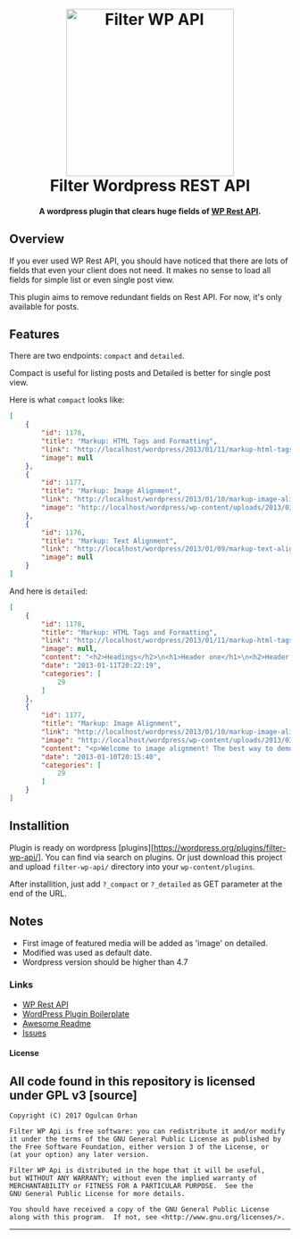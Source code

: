 <h1 align="center">
	<br>
	<a href="https://wordpress.org/plugins/filter-wp-api/" target="_blank"><img src="https://raw.githubusercontent.com/ogulcan/filter-wp-api/master/img/icon.png" alt="Filter WP API" width="300"></a>
  	<br>
  	Filter Wordpress REST API
  	<br>
</h1>


<h4 align="center">A wordpress plugin that clears huge fields of <a href="https://developer.wordpress.org/rest-api/" target="_blank">WP Rest API</a>.</h4>

## Overview

If you ever used WP Rest API, you should have noticed that there are lots of fields that even your client does not need. It makes no sense to load all fields for simple list or even single post view.

This plugin aims to remove redundant fields on Rest API. For now, it's only available for posts.

## Features

There are two endpoints: `compact` and `detailed`. 

Compact is useful for listing posts and Detailed is better for single post view.

Here is what `compact` looks like:

```json
[
	{
		"id": 1178,
		"title": "Markup: HTML Tags and Formatting",
		"link": "http://localhost/wordpress/2013/01/11/markup-html-tags-and-formatting/",
		"image": null
	},
	{
		"id": 1177,
		"title": "Markup: Image Alignment",
		"link": "http://localhost/wordpress/2013/01/10/markup-image-alignment/",
		"image": "http://localhost/wordpress/wp-content/uploads/2013/03/soworthloving-wallpaper.jpg"
	},
	{
		"id": 1176,
		"title": "Markup: Text Alignment",
		"link": "http://localhost/wordpress/2013/01/09/markup-text-alignment/",
		"image": null
	}
]
``` 

And here is `detailed`:

```json
[
	{
		"id": 1178,
		"title": "Markup: HTML Tags and Formatting",
		"link": "http://localhost/wordpress/2013/01/11/markup-html-tags-and-formatting/",
		"image": null,
		"content": "<h2>Headings</h2>\n<h1>Header one</h1>\n<h2>Header two</h2>\n<h3>Header three</h3>\n<h4>Header four</h4>\n<h5>Header five</h5>\n<h6>Header six</h6>\n<h2>Blockquotes</h2>\n<p>Single line blockquote:</p>\n<blockquote><p>Stay hungry. Stay foolish.</p></blockquote>\n<p>Multi line blockquote with a cite reference:</p>\n<blockquote><p>People think focus means saying yes to the thing you&#8217;ve got to focus on. But that&#8217;s not what it means at all. It means saying no to the hundred other good ideas that there are. You have to pick carefully. I&#8217;m actually as proud of the things we haven&#8217;t done as the things I have done. Innovation is saying no to 1,000 things. </p></blockquote>\n<p><cite>Steve Jobs</cite> &#8211; Apple Worldwide Developers&#8217; Conference, 1997</p>\n<h2>Tables</h2>\n<table>\n<thead>\n<tr>\n<th>Employee</th>\n<th>Salary</th>\n<th></th>\n</tr>\n</thead>\n<tbody>\n<tr>\n<th><a href=\"http://example.org/\">John Doe</a></th>\n<td>$1</td>\n<td>Because that&#8217;s all Steve Jobs needed for a salary.</td>\n</tr>\n<tr>\n<th><a href=\"http://example.org/\">Jane Doe</a></th>\n<td>$100K</td>\n<td>For all the blogging she does.</td>\n</tr>\n<tr>\n<th><a href=\"http://example.org/\">Fred Bloggs</a></th>\n<td>$100M</td>\n<td>Pictures are worth a thousand words, right? So Jane x 1,000.</td>\n</tr>\n<tr>\n<th><a href=\"http://example.org/\">Jane Bloggs</a></th>\n<td>$100B</td>\n<td>With hair like that?!",
		"date": "2013-01-11T20:22:19",
		"categories": [
			29
		]
	},
	{
		"id": 1177,
		"title": "Markup: Image Alignment",
		"link": "http://localhost/wordpress/2013/01/10/markup-image-alignment/",
		"image": "http://localhost/wordpress/wp-content/uploads/2013/03/soworthloving-wallpaper.jpg",
		"content": "<p>Welcome to image alignment! The best way to demonstrate the ebb and flow of the various image positioning options is to nestle them snuggly among an ocean of words. Grab a paddle and let&#8217;s get started.</p>\n<p>On the topic of alignment, it should be noted that users can choose from the options of <em>None</em>, <em>Left</em>, <em>Right, </em>and <em>Center</em>. In addition, they also get the options of <em>Thumbnail</em>, <em>Medium</em>, <em>Large</em> &amp; <em>Fullsize</em>.</p>\n<p style=\"text-align:center;\"><img class=\"size-full wp-image-906 aligncenter\" title=\"Image Alignment 580x300\" alt=\"Image Alignment 580x300\" src=\"http://localhost:8888/wordpress/wp-content/uploads/2013/03/image-alignment-580x300.jpg\" width=\"580\" height=\"300\" /></p>\n<p>The image above happens to be <em><strong>centered</strong></em>.</p>\n<p><strong><img class=\"size-full wp-image-904 alignleft\" title=\"Image Alignment 150x150\" alt=\"Image Alignment 150x150\" src=\"http://localhost:8888/wordpress/wp-content/uploads/2013/03/image-alignment-150x150.jpg\" width=\"150\" height=\"150\" /></strong>The rest of this paragraph is filler for the sake of seeing the text wrap around the 150&#215;150 image, which is <em><strong>left aligned</strong></em>.",
		"date": "2013-01-10T20:15:40",
		"categories": [
			29
		]
	}
]
``` 

## Installition

Plugin is ready on wordpress [plugins][https://wordpress.org/plugins/filter-wp-api/]. You can find via search on plugins. Or just download this project and upload `filter-wp-api/` directory into your `wp-content/plugins`. 

After installition, just add `?_compact` or `?_detailed` as GET parameter at the end of the URL.

## Notes

* First image of featured media will be added as 'image' on detailed.
* Modified was used as default date.
* Wordpress version should be higher than 4.7

### Links

* [WP Rest API](https://developer.wordpress.org/rest-api/)
* [WordPress Plugin Boilerplate](https://github.com/DevinVinson/WordPress-Plugin-Boilerplate)
* [Awesome Readme](https://github.com/matiassingers/awesome-readme)
* [Issues](https://github.com/ogulcan/filter-wp-api/issues)

#### License

All code found in this repository is licensed under GPL v3
[source]
----
    Copyright (C) 2017 Ogulcan Orhan

    Filter WP Api is free software: you can redistribute it and/or modify
    it under the terms of the GNU General Public License as published by
    the Free Software Foundation, either version 3 of the License, or
    (at your option) any later version.

    Filter WP Api is distributed in the hope that it will be useful,
    but WITHOUT ANY WARRANTY; without even the implied warranty of
    MERCHANTABILITY or FITNESS FOR A PARTICULAR PURPOSE.  See the
    GNU General Public License for more details.

    You should have received a copy of the GNU General Public License
    along with this program.  If not, see <http://www.gnu.org/licenses/>.
----
